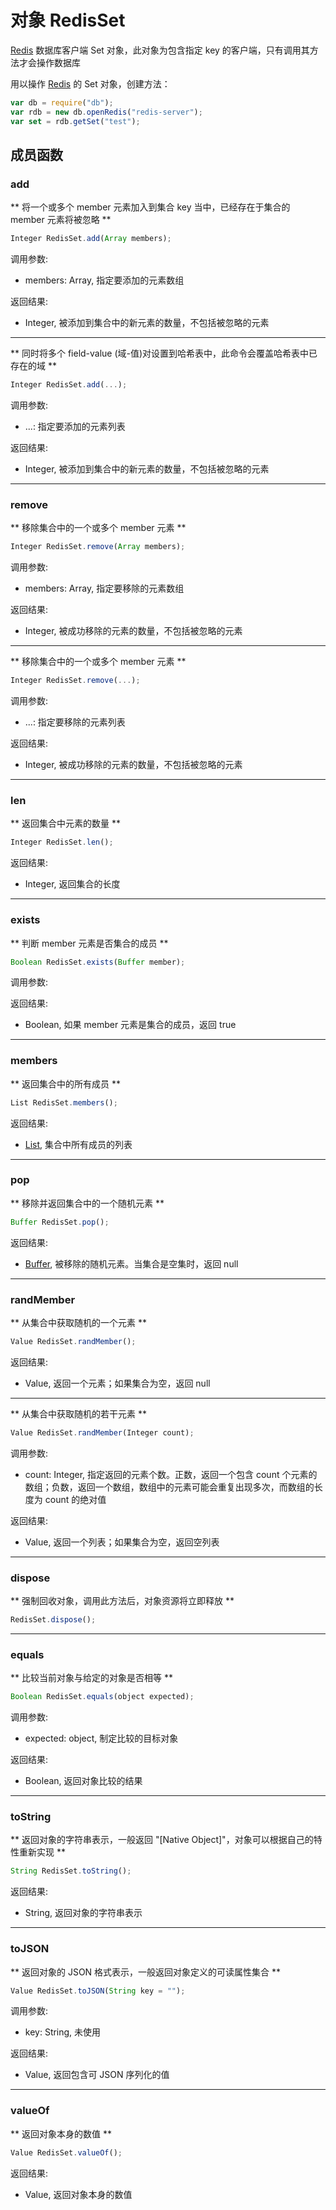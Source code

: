 # 对象 RedisSet
[Redis](Redis.md) 数据库客户端 Set 对象，此对象为包含指定 key 的客户端，只有调用其方法才会操作数据库

用以操作 [Redis](Redis.md) 的 Set 对象，创建方法：
```JavaScript
var db = require("db");
var rdb = new db.openRedis("redis-server");
var set = rdb.getSet("test");
```

## 成员函数
        
### add
** 将一个或多个 member 元素加入到集合 key 当中，已经存在于集合的 member 元素将被忽略 **
```JavaScript
Integer RedisSet.add(Array members);
```

调用参数:
* members: Array, 指定要添加的元素数组

返回结果:
* Integer, 被添加到集合中的新元素的数量，不包括被忽略的元素

--------------------------
** 同时将多个 field-value (域-值)对设置到哈希表中，此命令会覆盖哈希表中已存在的域 **
```JavaScript
Integer RedisSet.add(...);
```

调用参数:
* ...: 指定要添加的元素列表

返回结果:
* Integer, 被添加到集合中的新元素的数量，不包括被忽略的元素

--------------------------
### remove
** 移除集合中的一个或多个 member 元素 **
```JavaScript
Integer RedisSet.remove(Array members);
```

调用参数:
* members: Array, 指定要移除的元素数组

返回结果:
* Integer, 被成功移除的元素的数量，不包括被忽略的元素

--------------------------
** 移除集合中的一个或多个 member 元素 **
```JavaScript
Integer RedisSet.remove(...);
```

调用参数:
* ...: 指定要移除的元素列表

返回结果:
* Integer, 被成功移除的元素的数量，不包括被忽略的元素

--------------------------
### len
** 返回集合中元素的数量 **
```JavaScript
Integer RedisSet.len();
```

返回结果:
* Integer, 返回集合的长度

--------------------------
### exists
** 判断 member 元素是否集合的成员 **
```JavaScript
Boolean RedisSet.exists(Buffer member);
```

调用参数:

返回结果:
* Boolean, 如果 member 元素是集合的成员，返回 true

--------------------------
### members
** 返回集合中的所有成员 **
```JavaScript
List RedisSet.members();
```

返回结果:
* [List](List.md), 集合中所有成员的列表

--------------------------
### pop
** 移除并返回集合中的一个随机元素 **
```JavaScript
Buffer RedisSet.pop();
```

返回结果:
* [Buffer](Buffer.md), 被移除的随机元素。当集合是空集时，返回 null

--------------------------
### randMember
** 从集合中获取随机的一个元素 **
```JavaScript
Value RedisSet.randMember();
```

返回结果:
* Value, 返回一个元素；如果集合为空，返回 null

--------------------------
** 从集合中获取随机的若干元素 **
```JavaScript
Value RedisSet.randMember(Integer count);
```

调用参数:
* count: Integer, 指定返回的元素个数。正数，返回一个包含 count 个元素的数组；负数，返回一个数组，数组中的元素可能会重复出现多次，而数组的长度为 count 的绝对值

返回结果:
* Value, 返回一个列表；如果集合为空，返回空列表

--------------------------
### dispose
** 强制回收对象，调用此方法后，对象资源将立即释放 **
```JavaScript
RedisSet.dispose();
```

--------------------------
### equals
** 比较当前对象与给定的对象是否相等 **
```JavaScript
Boolean RedisSet.equals(object expected);
```

调用参数:
* expected: object, 制定比较的目标对象

返回结果:
* Boolean, 返回对象比较的结果

--------------------------
### toString
** 返回对象的字符串表示，一般返回 "[Native Object]"，对象可以根据自己的特性重新实现 **
```JavaScript
String RedisSet.toString();
```

返回结果:
* String, 返回对象的字符串表示

--------------------------
### toJSON
** 返回对象的 JSON 格式表示，一般返回对象定义的可读属性集合 **
```JavaScript
Value RedisSet.toJSON(String key = "");
```

调用参数:
* key: String, 未使用

返回结果:
* Value, 返回包含可 JSON 序列化的值

--------------------------
### valueOf
** 返回对象本身的数值 **
```JavaScript
Value RedisSet.valueOf();
```

返回结果:
* Value, 返回对象本身的数值

